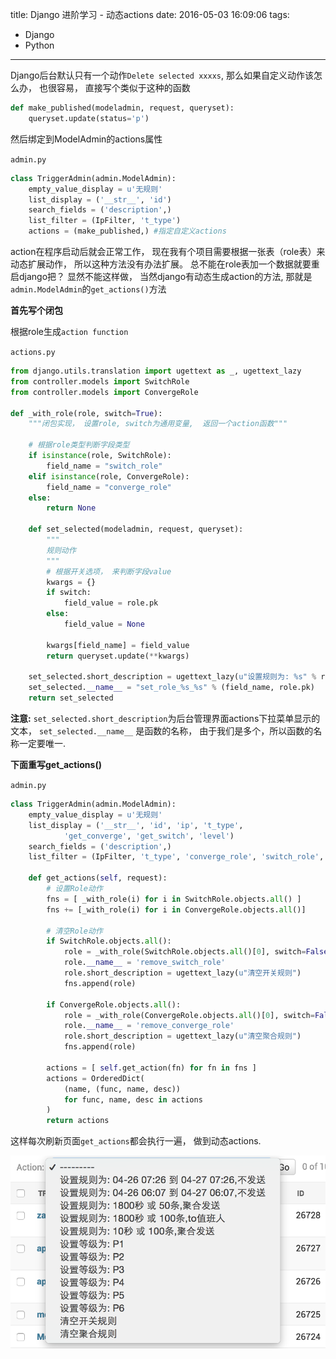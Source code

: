 title: Django 进阶学习 - 动态actions
date: 2016-05-03 16:09:06
tags:
- Django
- Python
---

Django后台默认只有一个动作`Delete selected xxxxs`, 那么如果自定义动作该怎么办， 也很容易， 直接写个类似于这种的函数

```python
def make_published(modeladmin, request, queryset):
    queryset.update(status='p')
```

然后绑定到ModelAdmin的actions属性

`admin.py`

```python
class TriggerAdmin(admin.ModelAdmin):
    empty_value_display = u'无规则'
    list_display = ('__str__', 'id')
    search_fields = ('description',)
    list_filter = (IpFilter, 't_type')
    actions = (make_published,) #指定自定义actions
```

action在程序启动后就会正常工作， 现在我有个项目需要根据一张表（role表）来动态扩展动作， 所以这种方法没有办法扩展。 总不能在role表加一个数据就要重启django把？ 显然不能这样做， 当然django有动态生成action的方法, 那就是`admin.ModelAdmin`的`get_actions()`方法

**首先写个闭包**

根据role生成`action function`

`actions.py`

```python
from django.utils.translation import ugettext as _, ugettext_lazy
from controller.models import SwitchRole
from controller.models import ConvergeRole

def _with_role(role, switch=True):
    """闭包实现， 设置role, switch为通用变量,  返回一个action函数"""

    # 根据role类型判断字段类型
    if isinstance(role, SwitchRole):
        field_name = "switch_role"
    elif isinstance(role, ConvergeRole):
        field_name = "converge_role"
    else:
        return None

    def set_selected(modeladmin, request, queryset):
        """
        规则动作
        """
        # 根据开关选项， 来判断字段value
        kwargs = {}
        if switch:
            field_value = role.pk
        else:
            field_value = None

        kwargs[field_name] = field_value
        return queryset.update(**kwargs)

    set_selected.short_description = ugettext_lazy(u"设置规则为: %s" % role)
    set_selected.__name__ = "set_role_%s_%s" % (field_name, role.pk)
    return set_selected
```

**注意:** `set_selected.short_description`为后台管理界面actions下拉菜单显示的文本， `set_selected.__name__` 是函数的名称， 由于我们是多个，所以函数的名称一定要唯一.

**下面重写get_actions()**

`admin.py`

```python
class TriggerAdmin(admin.ModelAdmin):
    empty_value_display = u'无规则'
    list_display = ('__str__', 'id', 'ip', 't_type',
            'get_converge', 'get_switch', 'level')
    search_fields = ('description',)
    list_filter = (IpFilter, 't_type', 'converge_role', 'switch_role', 'level')

    def get_actions(self, request):
        # 设置Role动作
        fns = [ _with_role(i) for i in SwitchRole.objects.all() ]
        fns += [_with_role(i) for i in ConvergeRole.objects.all()]

        # 清空Role动作
        if SwitchRole.objects.all():
            role = _with_role(SwitchRole.objects.all()[0], switch=False)
            role.__name__ = 'remove_switch_role'
            role.short_description = ugettext_lazy(u"清空开关规则")
            fns.append(role)

        if ConvergeRole.objects.all():
            role = _with_role(ConvergeRole.objects.all()[0], switch=False)
            role.__name__ = 'remove_converge_role'
            role.short_description = ugettext_lazy(u"清空聚合规则")
            fns.append(role)

        actions = [ self.get_action(fn) for fn in fns ]
        actions = OrderedDict(
            (name, (func, name, desc))
            for func, name, desc in actions
        )
        return actions
```

这样每次刷新页面`get_actions`都会执行一遍， 做到动态actions.

![](/uploads/images/intermediate-django-admin-dynamic-actions.png)


